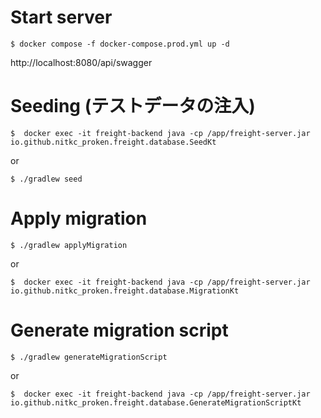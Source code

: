 # Start server
```shell
$ docker compose -f docker-compose.prod.yml up -d
```

http://localhost:8080/api/swagger

# Seeding (テストデータの注入)
```shell
$  docker exec -it freight-backend java -cp /app/freight-server.jar  io.github.nitkc_proken.freight.database.SeedKt 
```
or
```shell
$ ./gradlew seed
```

# Apply migration
```shell
$ ./gradlew applyMigration
```
or
```shell
$  docker exec -it freight-backend java -cp /app/freight-server.jar  io.github.nitkc_proken.freight.database.MigrationKt 
```

# Generate migration script
```shell
$ ./gradlew generateMigrationScript
```

or

```shell
$  docker exec -it freight-backend java -cp /app/freight-server.jar  io.github.nitkc_proken.freight.database.GenerateMigrationScriptKt 
```
